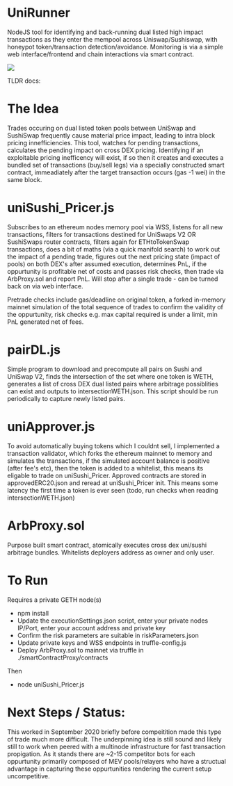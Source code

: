 # UniRunner

NodeJS tool for identifying and back-running dual listed high impact transactions as they enter the mempool across Uniswap/Sushiswap, with honeypot token/transaction detection/avoidance. Monitoring is via a simple web interface/frontend and chain interactions via smart contract.

![](https://i.imgur.com/7GUFY9v.png)

TLDR docs:

# The Idea
Trades occuring on dual listed token pools between UniSwap and SushiSwap frequently cause material price impact, leading to intra block pricing innefficiencies.
This tool, watches for pending transactions, calculates the pending impact on cross DEX pricing. Identifying if an exploitable pricing inefficency will exist, if so then it creates and executes a bundled set of transactions (buy/sell legs) via a specially constructed smart contract, immeadiately after the target transaction occurs (gas -1 wei) in the same block.

# uniSushi_Pricer.js
Subscribes to an ethereum nodes memory pool via WSS, listens for all new transactions, filters  for transactions destined for UniSwaps V2 OR SushiSwaps router contracts, filters again for ETHtoTokenSwap transactions, does a bit of maths (via a quick manifold search) to work out the impact of a pending trade, figures out the next pricing state (impact of pools) on both DEX's after assumed execution, determines PnL, if the oppurtunity is profitable net of costs and passes risk checks, then trade via ArbProxy.sol and report PnL. Will stop after a single trade - can be turned back on via web interface.

Pretrade checks include gas/deadline on original token, a forked in-memory mainnet simulation of the total sequence of trades to confirm the validity of the oppurtunity, risk checks e.g. max capital required is under a limit, min PnL generated net of fees.

# pairDL.js
Simple program to download and precompute all pairs on Sushi and UniSwap V2, finds the intersection of the set where one token is WETH, generates a list of cross DEX dual listed pairs where arbitrage possiblities can exist and outputs to intersectionWETH.json. This script should be run periodically to capture newly listed pairs.

# uniApprover.js
To avoid automatically buying tokens which I couldnt sell, I implemented a transaction validator, which forks the ethereum mainnet to memory and simulates the transactions, if the simulated account balance is positive (after fee's etc), then the token is added to a whitelist, this means its eligable to trade on uniSushi_Pricer. Approved contracts are stored in approvedERC20.json and reread at uniSushi_Pricer init. This means some latency the first time a token is ever seen (todo, run checks when reading intersectionWETH.json)

# ArbProxy.sol 
Purpose built smart contract, atomically executes cross dex uni/sushi arbitrage bundles. Whitelists deployers address as owner and only user.

# To Run 
Requires a private GETH node(s)
- npm install
- Update the executionSettings.json script, enter your private nodes IP/Port, enter your account address and private key
- Confirm the risk parameters are suitable in riskParameters.json
- Update private keys and WSS endpoints in truffle-config.js
- Deploy ArbProxy.sol to mainnet via truffle in ./smartContractProxy/contracts 

Then
- node uniSushi_Pricer.js

# Next Steps / Status:
This worked in September 2020 briefly before compeitition made this type of trade much more difficult. The underpinning idea is still sound and likely still to work when peered with a multinode infrastructure for fast transaction propigation. As it stands there are ~2-15 competitor bots for each oppurtunity primarily composed of MEV pools/relayers who have a structual advantage in capturing these oppurtunities rendering the current setup uncompetitive.



